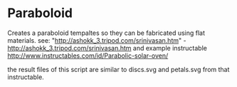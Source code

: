 # Paraboloid
Creates a paraboloid tempaltes so they can be fabricated using flat materials. 
see:
"http://ashokk_3.tripod.com/srinivasan.htm" - http://ashokk_3.tripod.com/srinivasan.htm
and example instructable
http://www.instructables.com/id/Parabolic-solar-oven/

the result files of this script are similar to discs.svg and petals.svg from that instructable.
